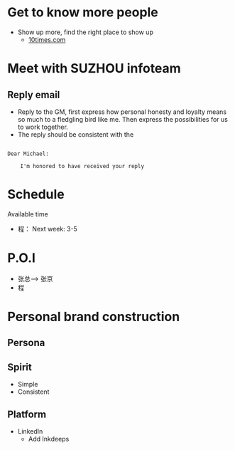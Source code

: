 # Get to know more people
- Show up more, find the right place to show up
  - [10times.com](https://10times.com/)

# Meet with SUZHOU infoteam
## Reply email
- Reply to the GM, first express how personal honesty and loyalty means so much to a fledgling bird like me. Then express the possibilities for us to work together.
- The reply should be consistent with the 
```

Dear Michael:

    I'm honored to have received your reply

```

# Schedule
Available time
- 程： Next week: 3-5

# P.O.I
- 张总--> 张京
- 程

# Personal brand construction
## Persona
## Spirit
- Simple
- Consistent
## Platform
- LinkedIn
  - Add Inkdeeps